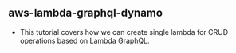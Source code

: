 ## aws-lambda-graphql-dynamo

* This tutorial covers how we can create single lambda for CRUD operations based on Lambda GraphQL.
  